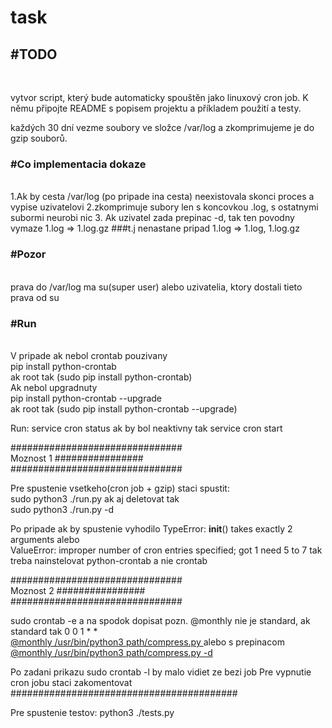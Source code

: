 # task

<h2>#TODO</h2><br>

vytvor script, který bude automaticky spouštěn jako linuxový cron job.
K němu připojte README s popisem projektu a příkladem použití a testy.

každých 30 dní vezme soubory ve 
složce /var/log a zkomprimujeme 
je do gzip souborů.

<h3>#Co implementacia dokaze </h3><br>
1.Ak by cesta /var/log (po pripade ina cesta) 
neexistovala skonci proces a vypise uzivatelovi
2.zkomprimuje subory len s koncovkou .log, s ostatnymi subormi neurobi nic
3. Ak uzivatel zada prepinac -d, tak ten povodny vymaze 
1.log => 1.log.gz ###t.j nenastane pripad 1.log => 1.log, 1.log.gz

   
<h3>#Pozor</h3><br>
prava do /var/log ma su(super user) alebo uzivatelia, 
ktory dostali tieto prava od su

<h3>#Run </h3> <br>
V pripade ak nebol crontab pouzivany <br>
pip install python-crontab <br>
ak root tak (sudo pip install python-crontab) <br>
Ak nebol upgradnuty <br>
pip install python-crontab --upgrade <br>
ak root tak (sudo pip install python-crontab --upgrade) <br>

Run:
service cron status
ak by bol neaktivny tak
service cron start

############################### <br>
Moznost 1 ################ <br>
############################### <br>
        
Pre spustenie vsetkeho(cron job + gzip) staci spustit: <br>
sudo python3 ./run.py
ak  aj deletovat tak  <br>
sudo python3 ./run.py -d

Po pripade ak by spustenie vyhodilo 
TypeError: __init__() takes exactly 2 arguments alebo <br> 
ValueError: improper number of cron entries specified; got 1 need 5 to 7
tak treba nainstelovat python-crontab a nie crontab


############################### <br>
Moznost 2 ################ <br>
############################### <br>

sudo crontab -e a na spodok dopisat
pozn. @monthly nie je standard,  ak standard tak  0 0 1 * * <br>
<u>@monthly /usr/bin/python3 path/compress.py </u>
alebo s prepinacom  <br>
<u> @monthly /usr/bin/python3 path/compress.py -d </u>

Po zadani prikazu sudo crontab -l by malo vidiet ze bezi job 
Pre vypnutie cron jobu staci zakomentovat
######################################### <br>

Pre spustenie testov: python3 ./tests.py